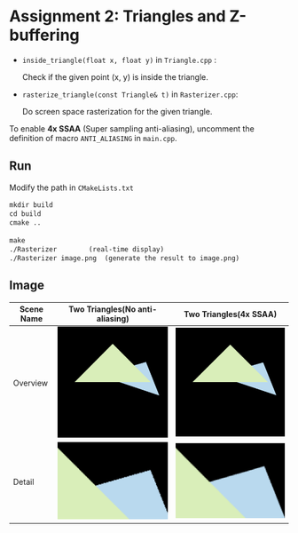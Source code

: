 # Assignment 2: Triangles and Z-buffering

* `inside_triangle(float x, float y)` in `Triangle.cpp` :

  Check if the given point (x, y) is inside the triangle.
  
* `rasterize_triangle(const Triangle& t)` in `Rasterizer.cpp`: 

  Do screen space rasterization for the given triangle.



To enable **4x SSAA** (Super sampling anti-aliasing), uncomment the definition of macro `ANTI_ALIASING` in `main.cpp`.



## Run

Modify the path in `CMakeLists.txt`

```
mkdir build
cd build
cmake ..

make
./Rasterizer		(real-time display)
./Rasterizer image.png	(generate the result to image.png)
```



## Image

| Scene Name | Two Triangles(No anti-aliasing)                              | Two Triangles(4x SSAA)                                       |
| ---------- | ------------------------------------------------------------ | ------------------------------------------------------------ |
| Overview   | ![output_with_no_anti_aliasing](image/output_with_no_anti_aliasing.png) | ![output_with_4x_super_sampling_anti_aliasing](image/output_with_4x_super_sampling_anti_aliasing.png) |
| Detail     | ![no_anti_aliasing_detail](image/no_anti_aliasing_detail.png) | ![4x_super_sampling_anti_aliasing_detail](image/4x_super_sampling_anti_aliasing_detail.png) |
